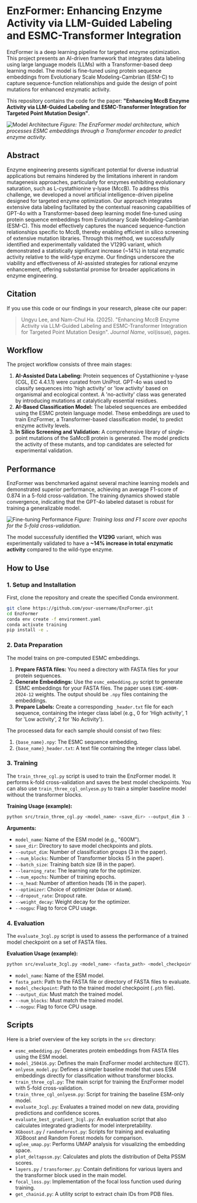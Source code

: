 # EnzFormer: Enhancing Enzyme Activity via LLM-Guided Labeling and ESMC-Transformer Integration

EnzFormer is a deep learning pipeline for targeted enzyme optimization. This project presents an AI-driven framework that integrates data labeling using large language models (LLMs) with a Transformer-based deep learning model. The model is fine-tuned using protein sequence embeddings from Evolutionary Scale Modeling-Cambrian (ESM-C) to capture sequence-function relationships and guide the design of point mutations for enhanced enzymatic activity.

This repository contains the code for the paper: **"Enhancing MccB Enzyme Activity via LLM-Guided Labeling and ESMC-Transformer Integration for Targeted Point Mutation Design"**.

![Model Architecture](images/screenshot.png)
*Figure: The EnzFormer model architecture, which processes ESMC embeddings through a Transformer encoder to predict enzyme activity.*

## Abstract

Enzyme engineering presents significant potential for diverse industrial applications but remains hindered by the limitations inherent in random mutagenesis approaches, particularly for enzymes exhibiting evolutionary saturation, such as L-cystathionine γ-lyase (MccB). To address this challenge, we developed a novel artificial intelligence-driven pipeline designed for targeted enzyme optimization. Our approach integrates extensive data labeling facilitated by the contextual reasoning capabilities of GPT-4o with a Transformer-based deep learning model fine-tuned using protein sequence embeddings from Evolutionary Scale Modeling-Cambrian (ESM-C). This model effectively captures the nuanced sequence-function relationships specific to MccB, thereby enabling efficient in silico screening of extensive mutation libraries. Through this method, we successfully identified and experimentally validated the V129G variant, which demonstrated a statistically significant increase (~14%) in total enzymatic activity relative to the wild-type enzyme. Our findings underscore the viability and effectiveness of AI-assisted strategies for rational enzyme enhancement, offering substantial promise for broader applications in enzyme engineering.

## Citation

If you use this code or our findings in your research, please cite our paper:

> Ungyu Lee, and Nam-Chul Ha. (2025). "Enhancing MccB Enzyme Activity via LLM-Guided Labeling and ESMC-Transformer Integration for Targeted Point Mutation Design". *Journal Name*, vol(issue), pages.

## Workflow

The project workflow consists of three main stages:
1.  **AI-Assisted Data Labeling:** Protein sequences of Cystathionine γ-lyase (CGL, EC 4.4.1.1) were curated from UniProt. GPT-4o was used to classify sequences into 'high activity' or 'low activity' based on organismal and ecological context. A 'no-activity' class was generated by introducing mutations at catalytically essential residues.
2.  **AI-Based Classification Model:** The labeled sequences are embedded using the ESMC protein language model. These embeddings are used to train EnzFormer, a Transformer-based classification model, to predict enzyme activity levels.
3.  **In Silico Screening and Validation:** A comprehensive library of single-point mutations of the SaMccB protein is generated. The model predicts the activity of these mutants, and top candidates are selected for experimental validation.

## Performance

EnzFormer was benchmarked against several machine learning models and demonstrated superior performance, achieving an average F1-score of 0.874 in a 5-fold cross-validation. The training dynamics showed stable convergence, indicating that the GPT-4o labeled dataset is robust for training a generalizable model.

![Fine-tuning Performance](images/finetuning.png)
*Figure: Training loss and F1 score over epochs for the 5-fold cross-validation.*

The model successfully identified the **V129G** variant, which was experimentally validated to have a **~14% increase in total enzymatic activity** compared to the wild-type enzyme.

## How to Use

### 1. Setup and Installation

First, clone the repository and create the specified Conda environment.

```bash
git clone https://github.com/your-username/EnzFormer.git
cd EnzFormer
conda env create -f environment.yaml
conda activate training
pip install -e .
```

### 2. Data Preparation

The model trains on pre-computed ESMC embeddings.
1.  **Prepare FASTA files:** You need a directory with FASTA files for your protein sequences.
2.  **Generate Embeddings:** Use the `esmc_embedding.py` script to generate ESMC embeddings for your FASTA files. The paper uses `ESMC-600M-2024-12` weights. The output should be `.npy` files containing the embeddings.
3.  **Prepare Labels:** Create a corresponding `_header.txt` file for each sequence, containing the integer class label (e.g., 0 for 'High activity', 1 for 'Low activity', 2 for 'No Activity').

The processed data for each sample should consist of two files:
1.  `{base_name}.npy`: The ESMC sequence embedding.
2.  `{base_name}_header.txt`: A text file containing the integer class label.

### 3. Training

The `train_three_cgl.py` script is used to train the EnzFormer model. It performs k-fold cross-validation and saves the best model checkpoints. You can also use `train_three_cgl_onlyesm.py` to train a simpler baseline model without the transformer blocks.

**Training Usage (example):**
```bash
python src/train_three_cgl.py <model_name> <save_dir> --output_dim 3 --num_blocks 5 --batch_size 8 --learning_rate 1e-4 --num_epochs 50 --n_head 16 --optimizer AdamW --dropout_rate 0.1 --weight_decay 1e-5
```

**Arguments:**
- `model_name`: Name of the ESM model (e.g., "600M").
- `save_dir`: Directory to save model checkpoints and plots.
- `--output_dim`: Number of classification groups (3 in the paper).
- `--num_blocks`: Number of Transformer blocks (5 in the paper).
- `--batch_size`: Training batch size (8 in the paper).
- `--learning_rate`: The learning rate for the optimizer.
- `--num_epochs`: Number of training epochs.
- `--n_head`: Number of attention heads (16 in the paper).
- `--optimizer`: Choice of optimizer (`Adam` or `AdamW`).
- `--dropout_rate`: Dropout rate.
- `--weight_decay`: Weight decay for the optimizer.
- `--nogpu`: Flag to force CPU usage.

### 4. Evaluation

The `evaluate_3cgl.py` script is used to assess the performance of a trained model checkpoint on a set of FASTA files.

**Evaluation Usage (example):**
```bash
python src/evaluate_3cgl.py <model_name> <fasta_path> <model_checkpoint> --output_dim 3 --num_blocks 5
```
- `model_name`: Name of the ESM model.
- `fasta_path`: Path to the FASTA file or directory of FASTA files to evaluate.
- `model_checkpoint`: Path to the trained model checkpoint (`.pth` file).
- `--output_dim`: Must match the trained model.
- `--num_blocks`: Must match the trained model.
- `--nogpu`: Flag to force CPU usage.

## Scripts

Here is a brief overview of the key scripts in the `src` directory:

-   `esmc_embedding.py`: Generates protein embeddings from FASTA files using the ESM model.
-   `model_250416.py`: Defines the main EnzFormer model architecture (ECT).
-   `onlyesm_model.py`: Defines a simpler baseline model that uses ESM embeddings directly for classification without transformer blocks.
-   `train_three_cgl.py`: The main script for training the EnzFormer model with 5-fold cross-validation.
-   `train_three_cgl_onlyesm.py`: Script for training the baseline ESM-only model.
-   `evaluate_3cgl.py`: Evaluates a trained model on new data, providing predictions and confidence scores.
-   `evaluate_best_gradient_3cgl.py`: An evaluation script that also calculates integrated gradients for model interpretability.
-   `XGboost.py` / `randomforest.py`: Scripts for training and evaluating XGBoost and Random Forest models for comparison.
-   `uglee_umap.py`: Performs UMAP analysis for visualizing the embedding space.
-   `plot_deltapssm.py`: Calculates and plots the distribution of Delta PSSM scores.
-   `layers.py` / `transformer.py`: Contain definitions for various layers and the transformer block used in the main model.
-   `focal_loss.py`: Implementation of the focal loss function used during training.
-   `get_chainid.py`: A utility script to extract chain IDs from PDB files.
